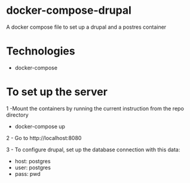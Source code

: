 # docker-compose-drupal
A docker compose file to set up a drupal and a postres container

Technologies
======
- docker-compose

To set up the server
======
1 -Mount the containers by running the current instruction from the repo directory

- docker-compose up

2 - Go to http://localhost:8080

3 - To configure drupal, set up the database connection with this data:

- host: postgres
- user: postgres
- pass: pwd
